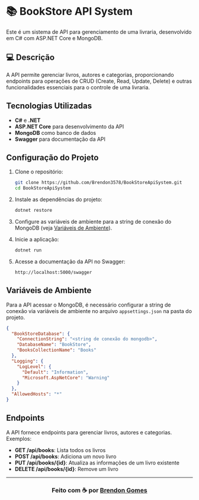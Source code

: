 ﻿# 📚 BookStore API System

Este é um sistema de API para gerenciamento de uma livraria, desenvolvido em C# com ASP.NET Core e MongoDB.

## 💻 Descrição

A API permite gerenciar livros, autores e categorias, proporcionando endpoints para operações de CRUD (Create, Read, Update, Delete) e outras funcionalidades essenciais para o controle de uma livraria.

## Tecnologias Utilizadas

- **C#** e **.NET**
- **ASP.NET Core** para desenvolvimento da API
- **MongoDB** como banco de dados
- **Swagger** para documentação da API

## Configuração do Projeto

1. Clone o repositório:

   ```bash
   git clone https://github.com/Brendon3578/BookStoreApiSystem.git
   cd BookStoreApiSystem
   ```

2. Instale as dependências do projeto:

   ```bash
   dotnet restore
   ```

3. Configure as variáveis de ambiente para a string de conexão do MongoDB (veja [Variáveis de Ambiente](#variáveis-de-ambiente)).

4. Inicie a aplicação:

   ```bash
   dotnet run
   ```

5. Acesse a documentação da API no Swagger:

   ```
   http://localhost:5000/swagger
   ```

## Variáveis de Ambiente

Para a API acessar o MongoDB, é necessário configurar a string de conexão via variáveis de ambiente no arquivo `appsettings.json` na pasta do projeto.


```json
{
  "BookStoreDatabase": {
    "ConnectionString": "<string de conexão do mongodb>",
    "DatabaseName": "BookStore",
    "BooksCollectionName": "Books"
  },
  "Logging": {
    "LogLevel": {
      "Default": "Information",
      "Microsoft.AspNetCore": "Warning"
    }
  },
  "AllowedHosts": "*"
}

```

## Endpoints

A API fornece endpoints para gerenciar livros, autores e categorias. Exemplos:

- **GET /api/books**: Lista todos os livros
- **POST /api/books**: Adiciona um novo livro
- **PUT /api/books/{id}**: Atualiza as informações de um livro existente
- **DELETE /api/books/{id}**: Remove um livro

---

<h3 align="center">
    Feito com ☕ por <a href="https://github.com/Brendon3578"> Brendon Gomes</a>
</h3>

